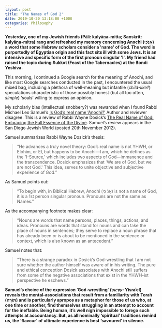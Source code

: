 ```yaml
---  
layout: post  
title: "The Names of God 2"  
date: 2019-10-20 13:18:00 +1000  
categories: Philosophy  
---
```


**Yesterday, one of my Jewish friends (Pāli: kalyāṇa-mitta; Sanskrit: kalyāṇa-mitra) rang and refreshed my memory concerning Anochi (אָנֹכִי) a word that some Hebrew scholars consider a 'name' of God. The word is purportedly of Egyptian origin and this fact sits ill with some Jews. It is an intensive and specific form of the first pronoun singular 'I'. My friend had raised the topic during Sukkot (Feast of the Tabernacles) at the Bondi Yeshiva.**

This morning, I continued a Google search for the meaning of Anochi, and like most Google searches conducted in the past, I encountered the usual mixed bag, including a plethora of well-meaning but infantile (*child-like?*) speculations characteristic of those possibly honest (but all too often, *simple*) ‘souls’ willing to express an opinion.

My scholarly bias (intellectual snobbery?) was rewarded when I found Rabbi Michael Leo Samuel’s [<span class="underline">Is God’s real name ‘Anochi?’</span>](https://www.sdjewishworld.com/2012/11/20/is-gods-real-name-anochi-author-and-reviewer-disagree/) Author and reviewer disagree. This is a review of Rabbi Wayne Dosick’s [<span class="underline">The Real Name of God: Embracing the Full Essence of the Divine</span>](https://play.google.com/store/books/details?pcampaignid=books_read_action&id=LlwoDwAAQBAJ). Samuel’s review appears in the San Diego Jewish World (posted 20th November 2012).

Samuel summarizes Rabbi Wayne Dosick’s thesis:

> “He advances a truly novel theory: God’s real name is not YHWH, or Elohim, or El, but happens to be Anochi—I am, which he defines as the 'I-Source,' which includes two aspects of God—immanence and the transcendence. Dosick emphasizes that 'We are of God, but we are not God.' This idea, serves to unite objective and subjective experience of God.”

As Samuel points out:

> “To begin with, in Biblical Hebrew, Anochi (אָנֹ כִי) is not a name of God, it is a 1st person singular pronoun. Pronouns are not the same as Names.”

As the accompanying footnote makes clear:

> “Nouns are words that name persons, places, things, actions, and ideas. Pronouns are words that stand for nouns and can take the place of nouns in sentences; they serve to replace a noun phrase that has already been or is about to be mentioned in the sentence or context, which is also known as an antecedent.”

Samuel notes that:

> “There is a strange paradox in Dosick’s God-wrestling that I am not sure whether the author himself was aware of in his writing. The pure and ethical conception Dosick associates with Anochi still suffers from some of the negative associations that exist in the YHWH-ist perspective he eschews.”

**Samuel’s choice of the expression ‘God-wrestling’ (יִשְׂרָאֵל Yisraʾel) reveals the mental-associations that result from a familiarity with Torah (תּוֹרָה) and is particularly apropos as a metaphor for those of us who, at one time or another, find themselves struggling in an attempt to account for the ineffable. Being human, it’s well nigh impossible to forego such attempts at accountancy. But, as all nominally ‘spiritual’ traditions remind us, the ‘flavour’ of ultimate experience is best ‘savoured' in silence.**
